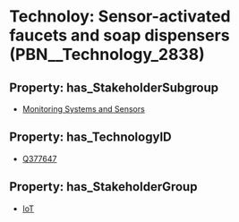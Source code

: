 # Technoloy: __Sensor-activated faucets and soap dispensers__ (PBN__Technology_2838)

## Property: has_StakeholderSubgroup

* [Monitoring Systems and Sensors](PBN__TechSubgroup_119)

## Property: has_TechnologyID

* [Q377647](Q377647)

## Property: has_StakeholderGroup

* [IoT](PBN__TechGroup_16)

